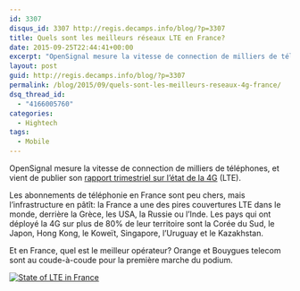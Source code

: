 ```yaml
---
id: 3307
disqus_id: 3307 http://regis.decamps.info/blog/?p=3307
title: Quels sont les meilleurs réseaux LTE en France?
date: 2015-09-25T22:44:41+00:00
excerpt: "OpenSignal mesure la vitesse de connection de milliers de téléphones. Quel est l'état de la téléphonie 4G en France par rapport aux autres pays du monde? Quels sont les meilleurs opérateurs français?"
layout: post
guid: http://regis.decamps.info/blog/?p=3307
permalink: /blog/2015/09/quels-sont-les-meilleurs-reseaux-4g-france/
dsq_thread_id:
  - "4166005760"
categories:
  - Hightech
tags:
  - Mobile
---
```

OpenSignal mesure la vitesse de connection de milliers de téléphones, et vient de publier son [rapport trimestriel sur l’état de la 4G](http://opensignal.com/reports/2015/09/state-of-lte-q3-2015/) (LTE).
  
<!--more-->


  
Les abonnements de téléphonie en France sont peu chers, mais l’infrastructure en pâtît: la France a une des pires couvertures LTE dans le monde, derrière la Grèce, les USA, la Russie ou l’Inde. Les pays qui ont déployé la 4G sur plus de 80% de leur territoire sont la Corée du Sud, le Japon, Hong Kong, le Koweït, Singapore, l’Uruguay et le Kazakhstan.

Et en France, quel est le meilleur opérateur? Orange et Bouygues telecom sont au coude-à-coude pour la première marche du podium.

[<img src="/blog/wp-content/uploads/2015/09/Screen-Shot-2015-09-25-at-22.27.50-350x241.png" alt="State of LTE in France" width="350" height="241" class="alignnone size-medium wp-image-3308" srcset="/blog/wp-content/uploads/2015/09/Screen-Shot-2015-09-25-at-22.27.50-350x241.png 350w, /blog/wp-content/uploads/2015/09/Screen-Shot-2015-09-25-at-22.27.50.png 997w" sizes="(max-width: 350px) 100vw, 350px" />](/blog/wp-content/uploads/2015/09/Screen-Shot-2015-09-25-at-22.27.50.png)
